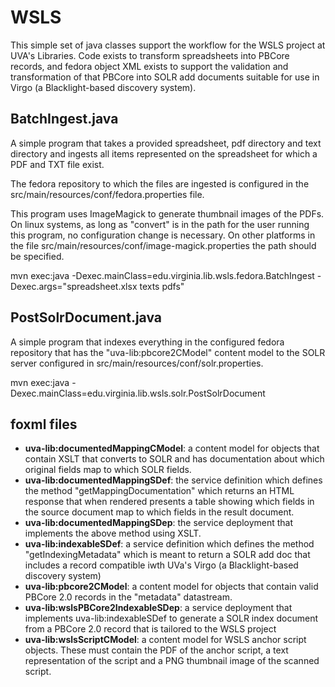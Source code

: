 # WSLS

This simple set of java classes support the workflow for the WSLS 
project at UVA's Libraries.  Code exists to transform spreadsheets
into PBCore records, and fedora object XML exists to support the 
validation and transformation of that PBCore into SOLR add documents
suitable for use in Virgo (a Blacklight-based discovery system).

## BatchIngest.java
A simple program that takes a provided spreadsheet, pdf directory and
text directory and ingests all items represented on the spreadsheet
for which a PDF and TXT file exist.

The fedora repository to which the files are ingested is configured in
the src/main/resources/conf/fedora.properties file.

This program uses ImageMagick to generate thumbnail images of the PDFs.
On linux systems, as long as "convert" is in the path for the user running
this program, no configuration change is necessary.  On other platforms 
in the file src/main/resources/conf/image-magick.properties the path should
be specified.

mvn exec:java -Dexec.mainClass=edu.virginia.lib.wsls.fedora.BatchIngest -Dexec.args="spreadsheet.xlsx texts pdfs"

## PostSolrDocument.java
A simple program that indexes everything in the configured fedora 
repository that has the "uva-lib:pbcore2CModel" content model to the
SOLR server configured in src/main/resources/conf/solr.properties.

mvn exec:java -Dexec.mainClass=edu.virginia.lib.wsls.solr.PostSolrDocument

## foxml files
* __uva-lib:documentedMappingCModel__: a content model for objects 
  that contain XSLT that converts to SOLR and has documentation about
  which original fields map to which SOLR fields. 
* __uva-lib:documentedMappingSDef__: the service definition which 
  defines the method "getMappingDocumentation" which returns an
  HTML response that when rendered presents a table showing which 
  fields in the source document map to which fields in the result
  document.
* __uva-lib:documentedMappingSDep__: the service deployment that 
  implements the above method using XSLT.
* __uva-lib:indexableSDef__: a service definition which defines
  the method "getIndexingMetadata" which is meant to return a SOLR
  add doc that includes a record compatible iwth UVa's Virgo (a 
  Blacklight-based discovery system)
* __uva-lib:pbcore2CModel__: a content model for objects that contain
  valid PBCore 2.0 records in the "metadata" datastream.
* __uva-lib:wslsPBCore2IndexableSDep__: a service deployment that 
  implements uva-lib:indexableSDef to generate a SOLR index document
  from a PBCore 2.0 record that is tailored to the WSLS project
* __uva-lib:wslsScriptCModel__: a content model for WSLS anchor script
  objects.  These must contain the PDF of the anchor script, a text
  representation of the script and a PNG thumbnail image of the scanned
  script.


